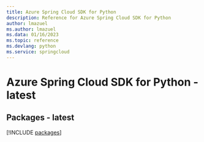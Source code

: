 ```yaml
---
title: Azure Spring Cloud SDK for Python
description: Reference for Azure Spring Cloud SDK for Python
author: lmazuel
ms.author: lmazuel
ms.data: 01/16/2023
ms.topic: reference
ms.devlang: python
ms.service: springcloud
---
```

# Azure Spring Cloud SDK for Python - latest
## Packages - latest
[!INCLUDE [packages](spring-cloud-index.md)]